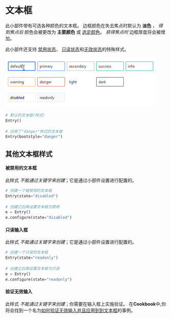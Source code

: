 # 文本框

此小部件带有可选各种颜色的文本框。
边框颜色在失去焦点时默认为 __淡色__ ， _得到焦点后_ 颜色会被更改为 **主要颜色** 或 [选定颜色](index.md#colors)。
_获得焦点时_ 边框厚度将会被增加。

此小部件还支持 [禁用状态](#disabled-entry)，
[只读状态](#readonly-entry)和[无效状态](#invalid-entry)的特殊样式。

![entry](../assets/widget-styles/entries.gif)

```python
# 默认的文本框(样式)
Entry()

# 应用了"danger"样式的文本框
Entry(bootstyle="danger")
```

## 其他文本框样式

#### 被禁用的文本框

此样式 _不能通过关键字来创建_；它是通过小部件设置进行配置的。

```python
# 创建一个被禁用的文本框
Entry(state="disabled")

# 创建之后再设置文本框为禁用
e = Entry()
e.configure(state="disabled")
```

#### 只读输入框

此样式 _不能通过关键字来创建_；它是通过小部件设置进行配置的。

```python
# 创建一个只读的文本框
Entry(state="readonly")

# 创建之后再设置文本框为只读
e = Entry()
e.configure(state="readonly")
```

#### 验证无效输入

此样式 _不能通过关键字来创建_；你需要在输入框上实施验证。
在**Cookbook**中,你将会找到一个名为[如何验证无效输入并且应用到到文本框](../cookbook/validate-user-input.md)的事例。
